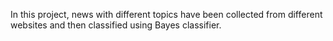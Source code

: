 In this project, news with different topics have been collected from different websites and then classified using Bayes classifier.
